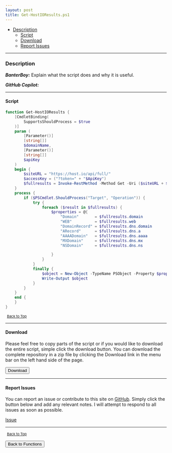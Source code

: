 ```yaml
---
layout: post
title: Get-HostIOResults.ps1
---
```


- [Description](#description)
  - [Script](#script)
  - [Download](#download)
  - [Report Issues](#report-issues)

---

### Description

**_BanterBoy:_** Explain what the script does and why it is useful.

**_GitHub Copilot:_**

---

#### Script

```powershell
function Get-HostIOResults {
    [CmdletBinding(
        SupportsShouldProcess = $true
    )]
    param (
        [Parameter()]
        [string[]]
        $domainName,
        [Parameter()]
        [string[]]
        $apiKey
    )
    begin {
        $siteURL = "https://host.io/api/full/"
        $accessKey = ("?token=" + "$ApiKey")
        $fullresults = Invoke-RestMethod -Method Get -Uri ($siteURL + $domainName + $accessKey)
    }
    process {
        if ($PSCmdlet.ShouldProcess("Target", "Operation")) {
            try {
                foreach ($result in $fullresults) {
                    $properties = @{
                        "Domain"       = $fullresults.domain
                        "WEB"          = $fullresults.web
                        "DomainRecord" = $fullresults.dns.domain
                        "ARecord"      = $fullresults.dns.a
                        "AAAADomain"   = $fullresults.dns.aaaa
                        "MXDomain"     = $fullresults.dns.mx
                        "NSDomain"     = $fullresults.dns.ns

                    }
                }
            }
            finally {
                $object = New-Object -TypeName PSObject -Property $properties
                Write-Output $object
            }
        }
    }
    end {
    }
}
```

<span style="font-size:11px;"><a href="#"><i class="fas fa-caret-up" aria-hidden="true" style="color: white; margin-right:5px;"></i>Back to Top</a></span>

---

#### Download

Please feel free to copy parts of the script or if you would like to download the entire script, simple click the download button. You can download the complete repository in a zip file by clicking the Download link in the menu bar on the left hand side of the page.

<button class="btn" type="submit" onclick="window.open('/PowerShell/functions/Get-HostIOResults.ps1')">
    <i class="fa fa-cloud-download-alt">
    </i>
        Download
</button>

---

#### Report Issues

You can report an issue or contribute to this site on <a href="https://github.com/BanterBoy/scripts-blog/issues">GitHub</a>. Simply click the button below and add any relevant notes. I will attempt to respond to all issues as soon as possible.

<!-- Place this tag where you want the button to render. -->

<a class="github-button" href="https://github.com/BanterBoy/scripts-blog/issues/new?title=Get-HostIOResults.ps1&body=There is a problem with this function. Please find details below." data-show-count="true" aria-label="Issue BanterBoy/scripts-blog on GitHub">Issue</a>

---

<span style="font-size:11px;"><a href="#"><i class="fas fa-caret-up" aria-hidden="true" style="color: white; margin-right:5px;"></i>Back to Top</a></span>

<a href="/menu/_pages/functions.html">
    <button class="btn">
        <i class='fas fa-reply'>
        </i>
            Back to Functions
    </button>
</a>

[1]: http://ecotrust-canada.github.io/markdown-toc
[2]: https://github.com/googlearchive/code-prettify
